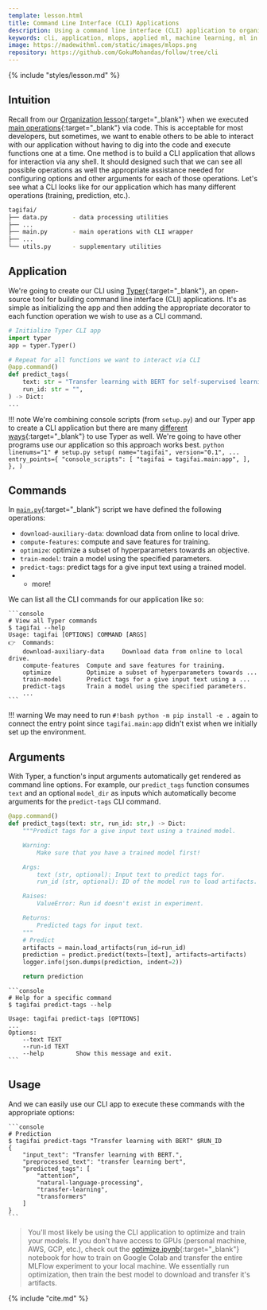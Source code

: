 ```yaml
---
template: lesson.html
title: Command Line Interface (CLI) Applications
description: Using a command line interface (CLI) application to organize our application's processes.
keywords: cli, application, mlops, applied ml, machine learning, ml in production, machine learning in production, applied machine learning
image: https://madewithml.com/static/images/mlops.png
repository: https://github.com/GokuMohandas/follow/tree/cli
---
```


{% include "styles/lesson.md" %}

## Intuition

Recall from our [Organization lesson](organization.md){:target="_blank"} when we executed [main operations](organization.md#operations){:target="_blank"} via code. This is acceptable for most developers, but sometimes, we want to enable others to be able to interact with our application without having to dig into the code and execute functions one at a time. One method is to build a CLI application that allows for interaction via any shell. It should designed such that we can see all possible operations as well the appropriate assistance needed for configuring options and other arguments for each of those operations. Let's see what a CLI looks like for our application which has many different operations (training, prediction, etc.).

```bash
tagifai/
├── data.py       - data processing utilities
├── ...
├── main.py       - main operations with CLI wrapper
├── ...
└── utils.py      - supplementary utilities
```

## Application

We're going to create our CLI using [Typer](https://typer.tiangolo.com/){:target="_blank"}, an open-source tool for building command line interface (CLI) applications. It's as simple as initializing the app and then adding the appropriate decorator to each function operation we wish to use as a CLI command.

```python linenums="1"
# Initialize Typer CLI app
import typer
app = typer.Typer()
```

```python linenums="1" hl_lines="2"
# Repeat for all functions we want to interact via CLI
@app.command()
def predict_tags(
    text: str = "Transfer learning with BERT for self-supervised learning",
    run_id: str = "",
) -> Dict:
...
```

!!! note
    We're combining console scripts (from `setup.py`) and our Typer app to create a CLI application but there are many [different ways](https://typer.tiangolo.com/typer-cli/){:target="_blank"} to use Typer as well. We're going to have other programs use our application so this approach works best.
    ```python linenums="1"
    # setup.py
    setup(
        name="tagifai",
        version="0.1",
        ...
        entry_points={
            "console_scripts": [
                "tagifai = tagifai.main:app",
            ],
        },
    )
    ```

## Commands

In [`main.py`](https://github.com/GokuMohandas/MLOps/tree/main/tagifai/main.py){:target="_blank"} script we have defined the following operations:

- `download-auxiliary-data`: download data from online to local drive.
- `compute-features`: compute and save features for training.
- `optimize`: optimize a subset of hyperparameters towards an objective.
- `train-model`: train a model using the specified parameters.
- `predict-tags`: predict tags for a give input text using a trained model.
- + more!

We can list all the CLI commands for our application like so:

<div class="animated-code">

    ```console
    # View all Typer commands
    $ tagifai --help
    Usage: tagifai [OPTIONS] COMMAND [ARGS]
    👉  Commands:
        download-auxiliary-data     Download data from online to local drive.
        compute-features  Compute and save features for training.
        optimize          Optimize a subset of hyperparameters towards ...
        train-model       Predict tags for a give input text using a ...
        predict-tags      Train a model using the specified parameters.
        ...
    ```

</div>
<script src="../../../static/js/termynal.js"></script>

!!! warning
    We may need to run `#!bash python -m pip install -e .` again to connect the entry point since `tagifai.main:app` didn't exist when we initially set up the environment.

## Arguments

With Typer, a function's input arguments automatically get rendered as command line options. For example, our `predict_tags` function consumes `text` and an optional `model_dir` as inputs which automatically become arguments for the `predict-tags` CLI command.

```python linenums="1"
@app.command()
def predict_tags(text: str, run_id: str,) -> Dict:
    """Predict tags for a give input text using a trained model.

    Warning:
        Make sure that you have a trained model first!

    Args:
        text (str, optional): Input text to predict tags for.
        run_id (str, optional): ID of the model run to load artifacts.

    Raises:
        ValueError: Run id doesn't exist in experiment.

    Returns:
        Predicted tags for input text.
    """
    # Predict
    artifacts = main.load_artifacts(run_id=run_id)
    prediction = predict.predict(texts=[text], artifacts=artifacts)
    logger.info(json.dumps(prediction, indent=2))

    return prediction
```

<div class="animated-code">

    ```console
    # Help for a specific command
    $ tagifai predict-tags --help

    Usage: tagifai predict-tags [OPTIONS]
    ...
    Options:
        --text TEXT
        --run-id TEXT
        --help         Show this message and exit.
    ```
</div>

## Usage

And we can easily use our CLI app to execute these commands with the appropriate options:
<div class="animated-code">

    ```console
    # Prediction
    $ tagifai predict-tags "Transfer learning with BERT" $RUN_ID
    {
        "input_text": "Transfer learning with BERT.",
        "preprocessed_text": "transfer learning bert",
        "predicted_tags": [
            "attention",
            "natural-language-processing",
            "transfer-learning",
            "transformers"
        ]
    }
    ```

</div>

> You'll most likely be using the CLI application to optimize and train your models. If you don't have access to GPUs (personal machine, AWS, GCP, etc.), check out the [optimize.ipynb](https://colab.research.google.com/github/GokuMohandas/MLOps/blob/main/notebooks/optimize.ipynb){:target="_blank"} notebook for how to train on Google Colab and transfer the entire MLFlow experiment to your local machine. We essentially run optimization, then train the best model to download and transfer it's artifacts.

<!-- Citation -->
{% include "cite.md" %}